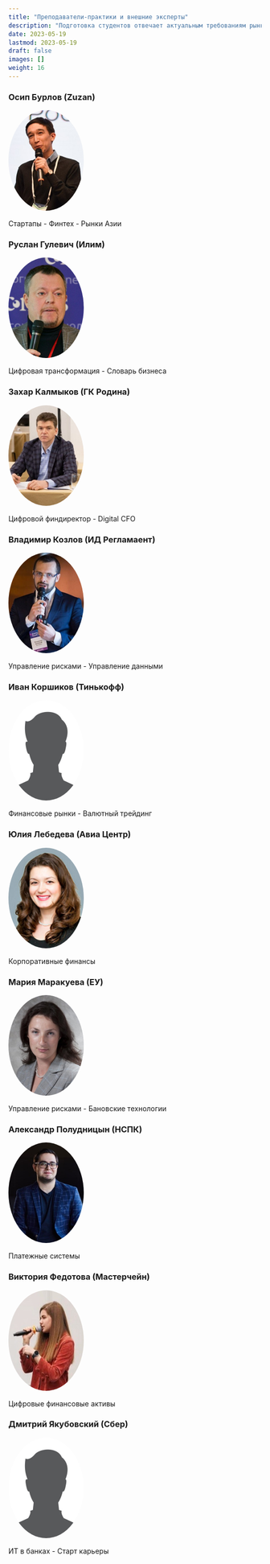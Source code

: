 ```yaml
---
title: "Преподаватели-практики и внешние эксперты"
description: "Подготовка студентов отвечает актуальным требованиям рынка труда."
date: 2023-05-19
lastmod: 2023-05-19
draft: false
images: []
weight: 16
---
```


### Осип Бурлов (Zuzan)

<img src="Osip_Burlov.jpeg" width="150" height="200" alt="Осип Бурлов"  style="border-radius: 50%"/>

Стартапы - Финтех - Рынки Азии

### Руслан Гулевич (Илим)

<img src="Ruslan_Gulevich.jpg" width="150" height="200" alt="Руслан Гулевич" style="border-radius: 50%"/>

Цифровая трансформация - Словарь бизнеса

### Захар Калмыков (ГК Родина)

<img src="Zakhar_Kalmykov.jpg" width="150" height="200" alt="Захар Калмыков" style="border-radius: 50%"/>

Цифровой финдиректор - Digital CFO

### Владимир Козлов (ИД Регламаент)

<img src="Vladimir_Kozlov.jpg" width="150" height="200" alt="Владимир Козлов" style="border-radius: 50%"/>

Управление рисками - Управление данными

### Иван Коршиков (Тинькофф)

<img src="male_profile_picture.jpg" width="150" height="200" alt="Иван Коршиков" style="border-radius: 50%"/>

Финансовые рынки - Валютный трейдинг

### Юлия Лебедева (Авиа Центр)

<img src="Julia_Lebedeva.jpg" width="150" height="200" alt="Юлия Лебедева" style="border-radius: 50%"/>

Корпоративные финансы

### Мария Маракуева (ЕУ)

<img src="Maria_Marakueva.jpg" width="150" height="200" alt="Мария Маракуева" style="border-radius: 50%"/>

Управление рисками - Бановские технологии

### Александр Полудницын (НСПК)

<img src="Alexander_Poludnitsyn.jpg" width="150" height="200" alt="Александр Полудницын" style="border-radius: 50%"/>

Платежные системы

### Виктория Федотова (Мастерчейн)

<img src="Victoria _Fedotova.jpg" width="150" height="200" alt="Виктория Федотова" style="border-radius: 50%"/>

Цифровые финансовые активы

### Дмитрий Якубовский (Сбер)

<img src="male_profile_picture.jpg" width="150" height="200" alt="Дмитрий Якубовский" style="border-radius: 50%"/>

ИТ в банках - Старт карьеры
